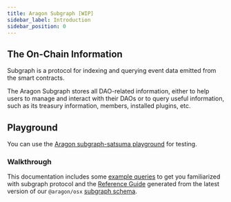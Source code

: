 ```yaml
---
title: Aragon Subgraph [WIP]
sidebar_label: Introduction
sidebar_position: 0
---
```


## The On-Chain Information

Subgraph is a protocol for indexing and querying event data emitted from the smart contracts.

The Aragon Subgraph stores all DAO-related information, either to help users to manage and interact with their DAOs or to query useful information, such as its treasury information, members, installed plugins, etc.

## Playground

You can use the [Aragon subgraph-satsuma playground](https://subgraph.satsuma-prod.com/aragon/osx-mainnet/playground) for testing.

### Walkthrough

This documentation includes some [example queries](./01-query-examples/index.md) to get you familiarized with subgraph protocol and the [Reference Guide](./reference-guide/index.md) generated from the latest version of our `@aragon/osx` [subgraph schema](https://github.com/aragon/osx/blob/develop/packages/subgraph/schema.graphql).
